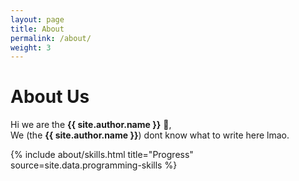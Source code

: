 ```yaml
---
layout: page
title: About
permalink: /about/
weight: 3
---
```


# **About Us**

Hi we are the **{{ site.author.name }}** :wave:,<br>
We (the **{{ site.author.name }}**) dont know what to write here lmao.

<div class="row">
{% include about/skills.html title="Progress" source=site.data.programming-skills %}
</div>
